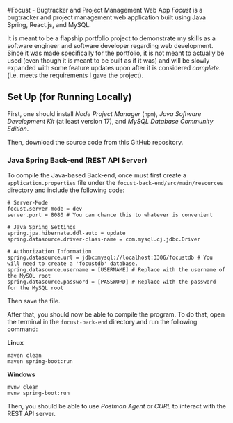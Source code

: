 #Focust - Bugtracker and Project Management Web App
*Focust* is a bugtracker and project management web application built using Java Spring, React.js, and MySQL. 

It is meant to be a flapship portfolio project to demonstrate my skills as a software engineer and software developer regarding web development. Since it was made specifically for the portfolio, it is not meant to actually be used (even though it is meant to be built as if it was) and will be slowly expanded with some feature updates upon after it is considered *complete*. (i.e. meets the requirements I gave the project).

## Set Up (for Running Locally)
First, one should install *Node Project Manager* (`npm`), *Java Software Development Kit* (at least version 17), and *MySQL Database Community Edition*. 

Then, download the source code from this GitHub repository.

### Java Spring Back-end (REST API Server)
To compile the Java-based Back-end, once must first create a `application.properties` file under the `focust-back-end/src/main/resources` directory and include the following code:

```
# Server-Mode
focust.server-mode = dev
server.port = 8080 # You can chance this to whatever is convenient

# Java Spring Settings
spring.jpa.hibernate.ddl-auto = update
spring.datasource.driver-class-name = com.mysql.cj.jdbc.Driver

# Authorization Information
spring.datasource.url = jdbc:mysql://localhost:3306/focustdb # You will need to create a 'focustdb' database.
spring.datasource.username = [USERNAME] # Replace with the username of the MySQL root
spring.datasource.password = [PASSWORD] # Replace with the password for the MySQL root
```

Then save the file. 

After that, you should now be able to compile the program. To do that, open the terminal in the `focust-back-end` directory and run the following command:

**Linux**
```
maven clean
maven spring-boot:run
```

**Windows**
```
mvnw clean
mvnw spring-boot:run
```

Then, you should be able to use *Postman Agent* or *CURL* to interact with the REST API server.